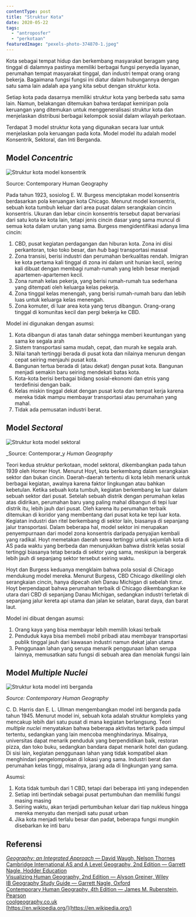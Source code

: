 ```yaml
---
contentType: post
title: "Struktur Kota"
date: 2020-05-22
tags: 
  - "antroposfer"
  - "perkotaan"
featuredImage: "pexels-photo-374870-1.jpeg"
---
```


Kota sebagai tempat hidup dan berkembang masyarakat beragam yang tinggal di dalamnya pastinya memiliki berbagai fungsi penyedia layanan, perumahan tempat masyarakat tinggal, dan industri tempat orang orang bekerja. Bagaimana fungsi fungsi ini diatur dalam hubungannya dengan satu sama lain adalah apa yang kita sebut dengan struktur kota.

Setiap kota pada dasarnya memiliki struktur kota yang berbeda satu sama lain. Namun, belakangan ditemukan bahwa terdapat kemiripan pola keruangan yang ditemukan untuk menggeneralisasi struktur kota dan menjelaskan distribusi berbagai kelompok sosial dalam wilayah perkotaan.

Terdapat 3 model struktur kota yang digunakan secara luar untuk menjelaskan pola keruangan pada kota. Model model itu adalah model Konsentrik, Sektoral, dan Inti Berganda.

## Model _Concentric_

![Struktur kota model  konsentrik](images/uploads/model-konsentrik.png)

Source: Contemporary Human Geography

Pada tahun 1923, sosiolog E. W. Burgess menciptakan model konsentris berdasarkan pola keruangan kota Chicago. Menurut model konsentris, sebuah kota tumbuh keluar dari area pusat dalam serangkaian cincin konsentris. Ukuran dan lebar cincin konsentris tersebut dapat bervariasi dari satu kota ke kota lain, tetapi jenis cincin dasar yang sama muncul di semua kota dalam urutan yang sama. Burgess mengidentifikasi adanya lima cincin:

1. CBD, pusat kegiatan perdagangan dan hiburan kota. Zona ini diisi perkantoran, toko toko besar, dan _hub_ bagi transportasi massal
2. Zona transisi, berisi industri dan perumahan berkualitas rendah. Imigran ke kota pertama kali tinggal di zona ini dalam unit hunian kecil, sering kali dibuat dengan membagi rumah-rumah yang lebih besar menjadi apartemen-apartemen kecil.
3. Zona rumah kelas pekerja, yang berisi rumah-rumah tua sederhana yang ditempati oleh keluarga kelas pekerja.
4. Zona tinggal kelas menengah, yang berisi rumah-rumah baru dan lebih luas untuk keluarga kelas menengah.
5. Zona komuter, di luar area kota yang terus dibangun. Orang-orang tinggal di komunitas kecil dan pergi bekerja ke CBD.

Model ini digunakan dengan asumsi:

1. Kota dibangun di atas tanah datar sehingga memberi keuntungan yang sama ke segala arah
2. Sistem transportasi sama mudah, cepat, dan murah ke segala arah.
3. Nilai tanah tertinggi berada di pusat kota dan nilainya menurun dengan cepat seiring menjauhi pusat kota.
4. Bangunan tertua berada di (atau dekat) dengan pusat kota. Bangunan menjadi semakin baru seiring mendekati batas kota.
5. Kota-kota berisi berbagai bidang sosial-ekonomi dan etnis yang terdefinisi dengan baik.
6. Kelas miskin tinggal dekat dengan pusat kota dan tempat kerja karena mereka tidak mampu membayar transportasi atau perumahan yang mahal.
7. Tidak ada pemusatan industri berat.

## Model _Sectoral_

![Struktur kota model sektoral](images/uploads/model-sektoral.png)

_Source: Contemporar_y _Human Geography_

Teori kedua struktur perkotaan, model sektoral, dikembangkan pada tahun 1939 oleh Homer Hoyt. Menurut Hoyt, kota berkembang dalam serangkaian sektor dan bukan cincin. Daerah-daerah tertentu di kota lebih menarik untuk berbagai kegiatan, awalnya karena faktor lingkungan atau bahkan kebetulan. Ketika sebuah kota tumbuh, kegiatan berkembang ke luar dalam sebuah sektor dari pusat. Setelah sebuah distrik dengan perumahan kelas atas didirikan, perumahan baru yang paling mahal dibangun di tepi luar distrik itu, lebih jauh dari pusat. Oleh karena itu perumahan terbaik ditemukan di koridor yang membentang dari pusat kota ke tepi luar kota. Kegiatan industri dan ritel berkembang di sektor lain, biasanya di sepanjang jalur transportasi. Dalam beberapa hal, model sektor ini merupakan penyempurnaan dari model zona konsentris daripada penyajian kembali yang radikal. Hoyt memetakan daerah sewa tertinggi untuk sejumlah kota di AS pada waktu yang berbeda dan menunjukkan bahwa distrik kelas sosial tertinggi biasanya tetap berada di sektor yang sama, meskipun ia bergerak lebih jauh di sepanjang sektor tersebut seiring waktu.

Hoyt dan Burgess keduanya mengklaim bahwa pola sosial di Chicago mendukung model mereka. Menurut Burgess, CBD Chicago dikelilingi oleh serangkaian cincin, hanya dipecah oleh Danau Michigan di sebelah timur. Hoyt berpendapat bahwa perumahan terbaik di Chicago dikembangkan ke utara dari CBD di sepanjang Danau Michigan, sedangkan industri terletak di sepanjang jalur kereta api utama dan jalan ke selatan, barat daya, dan barat laut.

Model ini dibuat dengan asumsi:

1. Orang kaya yang bisa membayar lebih memilih lokasi terbaik
2. Penduduk kaya bisa membeli mobil pribadi atau membayar transportasi publik tinggal jauh dari kawasan industri namun dekat jalan utama
3. Penggunaan lahan yang serupa menarik penggunaan lahan serupa lainnya, memusatkan satu fungsi di sebuah area dan menolak fungsi lain

## Model _Multiple Nuclei_

![Struktur kota model inti berganda](https://supergeografi.com/wp-content/uploads/2020/05/image-32.png?w=583)

_Source: Contemporary_ _Human Geography_

C. D. Harris dan E. L. Ullman mengembangkan model inti berganda pada tahun 1945. Menurut model ini, sebuah kota adalah struktur kompleks yang mencakup lebih dari satu pusat di mana kegiatan berlangsung. Teori _multiple nuclei_ menyatakan bahwa beberapa aktivitas tertarik pada simpul tertentu, sedangkan yang lain mencoba menghindarinya. Misalnya, universitas dapat menarik penduduk yang berpendidikan baik, restoran pizza, dan toko buku, sedangkan bandara dapat menarik hotel dan gudang. Di sisi lain, kegiatan penggunaan lahan yang tidak kompatibel akan menghindari pengelompokan di lokasi yang sama. Industri berat dan perumahan kelas tinggi, misalnya, jarang ada di lingkungan yang sama.

Asumsi:

1. Kota tidak tumbuh dari 1 CBD, tetapi dari beberapa inti yang independen
2. Setiap inti bertindak sebagai pusat pertumbuhan dan memiliki fungsi masing masing
3. Seiring waktu, akan terjadi pertumbuhan keluar dari tiap nukleus hingga mereka menyatu dan menjadi satu pusat urban
4. Jika kota menjadi terlalu besar dan padat, beberapa fungsi mungkin disebarkan ke inti baru

## Referensi

[_Geography: an Integrated Approach_ — David Waugh, Nelson Thornes](https://amzn.to/2AZsvdq)  
[Cambridge International AS and A Level Geography, 2nd Edition — Garrett Nagle, Hodder Education](https://amzn.to/2zslj9e)  
[Visualizing Human Geography, 2nd Edition — Alyson Greiner, Wiley](https://amzn.to/2WYRB4u)  
[IB Geography Study Guide — Garrett Nagle, Oxford](https://amzn.to/3gnZ30P)  
[Contemporary Human Geography, 4th Edition — James M. Rubenstein, Pearson](https://amzn.to/3d7G2h0)  
[coolgeography.co.uk](http://coolgeography.co.uk/)  
[https://en.wikipedia.org/](https://en.wikipedia.org/)
